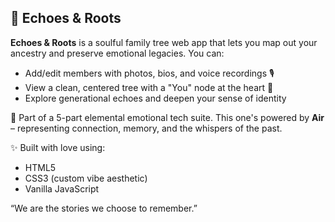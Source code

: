 
## 🌳 Echoes & Roots

**Echoes & Roots** is a soulful family tree web app that lets you map out your ancestry and preserve emotional legacies. You can:
- Add/edit members with photos, bios, and voice recordings 🎙️
- View a clean, centered tree with a "You" node at the heart 💫
- Explore generational echoes and deepen your sense of identity

🧬 Part of a 5-part elemental emotional tech suite. This one's powered by **Air** – representing connection, memory, and the whispers of the past.

✨ Built with love using:
- HTML5
- CSS3 (custom vibe aesthetic)
- Vanilla JavaScript

 “We are the stories we choose to remember.”


